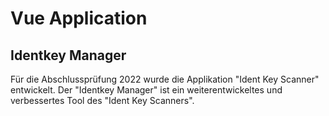 # Vue Application

## Identkey Manager

Für die Abschlussprüfung 2022 wurde die Applikation "Ident Key Scanner" entwickelt.
Der "Identkey Manager" ist ein weiterentwickeltes und verbessertes Tool des "Ident Key Scanners".
